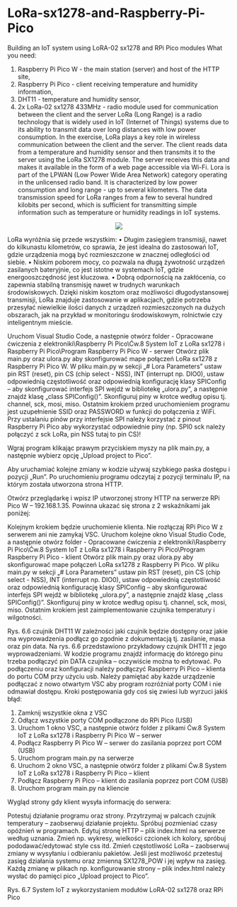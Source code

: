 # LoRa-sx1278-and-Raspberry-Pi-Pico

Building an IoT system using LoRA-02 sx1278 and RPi Pico modules
What you need:
1. Raspberry Pi Pico W - the main station (server) and host of the HTTP site,
2. Raspberry Pi Pico - client receiving temperature and humidity information, 
3. DHT11 - temperature and humidity sensor,
4. 2x LoRa-02 sx1278 433MHz - radio module used for communication between the client and the server
LoRa (Long Range) is a radio technology that is widely used in IoT (Internet of Things) systems due to its ability to transmit data over long distances with low power consumption. In the exercise, LoRa plays a key role in wireless communication between the client and the server. The client reads data from a temperature and humidity sensor and then transmits it to the server using the LoRa SX1278 module. The server receives this data and makes it available in the form of a web page accessible via Wi-Fi. 
Lora is part of the LPWAN (Low Power Wide Area Network) category operating 
in the unlicensed radio band. It is characterized by low power consumption and long range - up to several kilometers. The data transmission speed for LoRa ranges from a few to several hundred kilobits per second, which is sufficient for transmitting simple information such as temperature or humidity readings in IoT systems.

<p align="center">
  <img src="https://github.com/user-attachments/assets/3405cf24-dfea-46d8-a754-6094823ddef1">
</p>
 
LoRa wyróżnia się przede wszystkim:
•	Długim zasięgiem transmisji, nawet do kilkunastu kilometrów, co sprawia, że jest idealna do zastosowań IoT, gdzie urządzenia mogą być rozmieszczone w znacznej odległości od siebie.
•	Niskim poborem mocy, co pozwala na długą żywotność urządzeń zasilanych bateryjnie, co jest istotne w systemach IoT, gdzie energooszczędność jest kluczowa.
•	Dobrą odpornością na zakłócenia, co zapewnia stabilną transmisję nawet w trudnych warunkach środowiskowych.
Dzięki niskim kosztom oraz możliwości długodystansowej transmisji, LoRa znajduje zastosowanie w aplikacjach, gdzie potrzeba przesyłać niewielkie ilości danych z urządzeń rozmieszczonych na dużych obszarach, jak na przykład w monitoringu środowiskowym, rolnictwie czy inteligentnym mieście.


Uruchom Visual Studio Code, a następnie otwórz folder - Opracowane ćwiczenia z elektroniki\Raspberry Pi Pico\Ćw.8 System IoT z LoRa sx1278 i Raspberry Pi Pico\Program Raspberry Pi Pico W - serwer
Otwórz plik main.py oraz ulora.py aby skonfigurować mape połączeń LoRa sx1278 z Raspberry Pi Pico W. W pliku main.py w sekcji „# Lora Parameters” ustaw pin RST (reset), pin CS (chip select - NSS), INT (interrupt np. DIO0), ustaw odpowiednią częstotliwość oraz odpowiednią konfigurację klasy SPIConfig – aby skonfigurować interfejs SPI wejdź w bibliotekę „ulora.py”, a następnie znajdź klasę „class SPIConfig()”. Skonfiguruj piny w krotce według opisu tj. channel, sck, mosi, miso. Ostatnim krokiem przed uruchomieniem programu jest uzupełnienie SSID oraz PASSWORD w funkcji do połączenia z WiFi. Przy ustalaniu pinów przy interfejsie SPI należy korzystać z pinout Raspberry Pi Pico aby wykorzystać odpowiednie piny (np. SPI0 sck należy połączyć z sck LoRa, pin NSS tutaj to pin CS)!
 
Wgraj program klikając prawym przyciskiem myszy na plik main.py, a następnie wybierz opcję „Upload project to Pico”.
 
Aby uruchamiać kolejne zmiany w kodzie używaj szybkiego paska dostępu i pozycji „Run”.
Po uruchomieniu programu odczytaj z pozycji terminalu IP, na którym została utworzona strona HTTP.
 
Otwórz przeglądarkę i wpisz IP utworzonej strony HTTP na serwerze RPi Pico W – 192.168.1.35. Powinna ukazać się strona z 2 wskaźnikami jak poniżej:
 
Kolejnym krokiem będzie uruchomienie klienta. Nie rozłączaj RPi Pico W z serwerem ani nie zamykaj VSC. Uruchom kolejne okno Visual Studio Code, a następnie otwórz folder - Opracowane ćwiczenia z elektroniki\Raspberry Pi Pico\Ćw.8 System IoT z LoRa sx1278 i Raspberry Pi Pico\Program Raspberry Pi Pico - klient
Otwórz plik main.py oraz ulora.py aby skonfigurować mape połączeń LoRa sx1278 z Raspberry Pi Pico. W pliku main.py w sekcji „# Lora Parameters” ustaw pin RST (reset), pin CS (chip select - NSS), INT (interrupt np. DIO0), ustaw odpowiednią częstotliwość oraz odpowiednią konfigurację klasy SPIConfig – aby skonfigurować interfejs SPI wejdź w bibliotekę „ulora.py”, a następnie znajdź klasę „class SPIConfig()”. Skonfiguruj piny w krotce według opisu tj. channel, sck, mosi, miso. Ostatnim krokiem jest zaimplementowanie czujnika temperatury i wilgotności. 
 
Rys. 6.6 czujnik DHT11
W zależności jaki czujnik będzie dostępny oraz jakie ma wyprowadzenia podłącz go zgodnie z dokumentacją tj. zasilanie, masa oraz pin data. Na rys. 6.6 przedstawiono przykładowy czujnik DHT11 z jego wyprowadzeniami. W kodzie programu znajdź informację do którego pinu trzeba podłączyć pin DATA czujnika – oczywiście można to edytować.
Po podłączeniu oraz konfiguracji należy podłączyć Raspberry Pi Pico – klienta do portu COM przy użyciu usb. Należy pamiętać aby każde urządzenie podłączać z nowo otwartym VSC aby program rozróżniał porty COM i nie odmawiał dostępu.
Kroki postępowania gdy coś się zwiesi lub wyrzuci jakiś błąd:
1.	Zamknij wszystkie okna z VSC
2.	Odłącz wszystkie porty COM podłączone do RPi Pico (USB)
3.	Uruchom 1 okno VSC, a następnie otwórz folder z plikami Ćw.8 System IoT z LoRa sx1278 i Raspberry Pi Pico W – serwer
4.	Podłącz Raspberry Pi Pico W – serwer do zasilania poprzez port COM (USB)
5.	Uruchom program main.py na serwerze
6.	Uruchom 2 okno VSC, a następnie otwórz folder z plikami Ćw.8 System IoT z LoRa sx1278 i Raspberry Pi Pico – klient
7.	Podłącz Raspberry Pi Pico  – klient do zasilania poprzez port COM (USB)
8.	Uruchom program main.py na kliencie



Wygląd strony gdy klient wysyła informację do serwera:
 
Potestuj działanie programu oraz strony. Przytrzymaj w palcach czujnik temperatury – zaobserwuj działanie projektu. Spróbuj pozmieniać czasy opóźnień w programach. Edytuj stronę HTTP – plik index.html na serwerze według uznania. Zmień np. wykresy, wielkości czcionek ich kolory, spróbuj pododawać/edytować style css itd. Zmień częstotliwość LoRa – zaobserwuj zmiany w wysyłaniu i odbieraniu pakietów. Jeśli jest możliwość przetestuj zasięg działania systemu oraz zmienną SX1278_POW i jej wpływ na zasięg. Każdą zmianę w plikach np. konfigurowanie strony – plik index.html należy wysłać do pamięci pico „Upload project to Pico”.
 
Rys. 6.7 System IoT z wykorzystaniem modułów LoRA-02 sx1278 oraz RPi Pico
